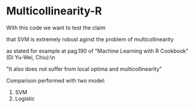 # Multicollinearity-R
With this code we want to test the claim

that SVM is extremely robust aginst the problem of multicollinearity

as stated for example at pag.190 of "Machine Learning with R Cookbook" (Di Yu-Wei, Chiu):\n

"It also does not suffer from local optima and multicollinearity"

Comparison performed with two model:

1. SVM
2. Logistic 
